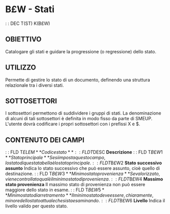 # B£W - Stati
 :  : DEC T(ST) K(B£W)
## OBIETTIVO
Catalogare gli stati e guidare la progressione (o regressione) dello stato.
## UTILIZZO
Permette di gestire lo stato di un documento, definendo una struttura relazionale tra i diversi stati.
## SOTTOSETTORI
I sottosettori permettono di suddividere i gruppi di stati. La denominazione di alcuni di tali sottosettori è definita in modo fisso da parte di SMEUP. L'utente dovrà codificare i propri sottosettori con i prefissi X e $.
## CONTENUTO DEI CAMPI
 :  : FLD T$ELEM **Codice stato**
 :  : FLD T$DESC **Descrizione**
 :  : FLD T$B£W1 **Stato principale**
Se si imposta questo campo, lo stato di questa tabella è lo stato principale.
 :  : FLD T$B£W2 **Stato successivo assunto**
Indica lo stato successivo che può essere assunto, cioè quello di destinazione.
 :  : FLD T$B£W3 **Minimo stato provenienza**
Se valorizzato, viene controllato qual è il minimo stato di provenienza.
 :  : FLD T$B£W4 **Massimo stato provenienza**
Il massimo stato di provenienza non può essere maggiore dello stato in esame.
 :  : FLD T$B£W5 **Minimo stato di arretramento**
Il minimo stato deve essere, chiaramente, minore dello stato attuale che si sta esaminando.
 :  : FLD T$B£W6 **Livello**
Indica il livello valido per questo stato.
